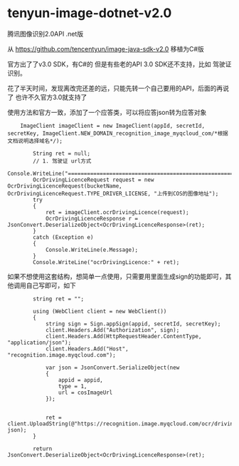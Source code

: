 # tenyun-image-dotnet-v2.0
腾讯图像识别2.0API .net版

从 https://github.com/tencentyun/image-java-sdk-v2.0 移植为C#版

官方出了了v3.0 SDK，有C#的
但是有些老的API 3.0 SDK还不支持，比如 驾驶证识别。

花了半天时间，发现离改完还差的远，只能先转一个自己要用的API，后面的再说了
也许不久官方3.0就支持了

使用方法和官方一致，添加了一个应答类，可以将应答json转为应答对象

        ImageClient imageClient = new ImageClient(appId, secretId, secretKey, ImageClient.NEW_DOMAIN_recognition_image_myqcloud_com/*根据文档说明选择域名*/);

            String ret = null;
            // 1. 驾驶证 url方式
            Console.WriteLine("====================================================");
            OcrDrivingLicenceRequest request = new OcrDrivingLicenceRequest(bucketName, OcrDrivingLicenceRequest.TYPE_DRIVER_LICENSE, "上传到COS的图像地址");
            try
            {
                ret = imageClient.ocrDrivingLicence(request);
                OcrDrivingLicenceResponse r = JsonConvert.DeserializeObject<OcrDrivingLicenceResponse>(ret);
            }
            catch (Exception e)
            {
                Console.WriteLine(e.Message);
            }
            Console.WriteLine("ocrDrivingLicence:" + ret);



如果不想使用这套结构，想简单一点使用，只需要用里面生成sign的功能即可，其他调用自己写即可，如下

            string ret = "";

            using (WebClient client = new WebClient())
            {
                string sign = Sign.appSign(appid, secretId, secretKey);
                client.Headers.Add("Authorization", sign);
                client.Headers.Add(HttpRequestHeader.ContentType, "application/json");
                client.Headers.Add("Host", "recognition.image.myqcloud.com");

                var json = JsonConvert.SerializeObject(new
                {
                    appid = appid,
                    type = 1,
                    url = cosImageUrl
                });


                ret = client.UploadString(@"https://recognition.image.myqcloud.com/ocr/drivinglicence", json);
            }

            return JsonConvert.DeserializeObject<OcrDrivingLicenceResponse>(ret);

